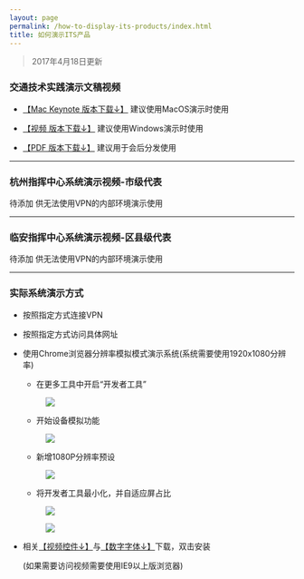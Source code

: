 ```yaml
---
layout: page
permalink: /how-to-display-its-products/index.html
title: 如何演示ITS产品
---
```


> 2017年4月18日更新

### 交通技术实践演示文稿视频

+ [【Mac Keynote 版本下载↓】](https://pan.baidu.com/s/1hsbv6zM) 建议使用MacOS演示时使用

+ [【视频 版本下载↓】](https://pan.baidu.com/s/1o8oG61s) 建议使用Windows演示时使用

+ [【PDF 版本下载↓】](https://pan.baidu.com/s/1eScf83K) 建议用于会后分发使用

----

### 杭州指挥中心系统演示视频-市级代表

待添加 供无法使用VPN的内部环境演示使用

----

### 临安指挥中心系统演示视频-区县级代表

待添加 供无法使用VPN的内部环境演示使用

----

### 实际系统演示方式

+ 按照指定方式连接VPN

+ 按照指定方式访问具体网址

+ 使用Chrome浏览器分辨率模拟模式演示系统(系统需要使用1920x1080分辨率)

    + 在更多工具中开启“开发者工具”
    
    <figure>
      <img src="http://7xkj65.com1.z0.glb.clouddn.com/%E5%88%86%E8%BE%A8%E7%8E%87%E6%A8%A1%E6%8B%9F-step01.png">
    </figure>
    
    + 开始设备模拟功能
    
    <figure>
          <img src="http://7xkj65.com1.z0.glb.clouddn.com/%E5%88%86%E8%BE%A8%E7%8E%87%E6%A8%A1%E6%8B%9F-step02.png">
        </figure>
    
    + 新增1080P分辨率预设
    
    <figure>
          <img src="http://7xkj65.com1.z0.glb.clouddn.com/%E5%88%86%E8%BE%A8%E7%8E%87%E6%A8%A1%E6%8B%9F-step03.png">
    </figure>
    
    + 将开发者工具最小化，并自适应屏占比
    
    <figure>
          <img src="http://7xkj65.com1.z0.glb.clouddn.com/%E5%88%86%E8%BE%A8%E7%8E%87%E6%A8%A1%E6%8B%9F-step05.png">
    </figure>
        
    <figure>
          <img src="http://7xkj65.com1.z0.glb.clouddn.com/%E5%88%86%E8%BE%A8%E7%8E%87%E6%A8%A1%E6%8B%9F-step06.png">
    </figure>

+ 相关[【视频控件↓】](https://pan.baidu.com/s/1gf3NQy3)与[【数字字体↓】](https://pan.baidu.com/s/1dEWHVdn)下载，双击安装

    (如果需要访问视频需要使用IE9以上版浏览器)
